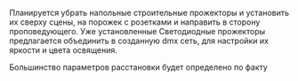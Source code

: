 Планируется убрать напольные строительные прожекторы и установить их сверху сцены, на порожек с розетками и направить в сторону проповедующего. Уже установленные Светодиодные прожекторы предлагается объединить в созданную dmx сеть, для настройки их яркости и цвета освящения.

Большинство параметров расстановки будет определено по факту